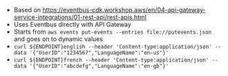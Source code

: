 * Based on https://eventbus-cdk.workshop.aws/en/04-api-gateway-service-integrations/01-rest-api/rest-apis.html
* Uses Eventbus directly with API Gateway
* Starts from `aws events put-events --entries file://putevents.json` and goes on to dynamic values 
* `curl ${ENDPOINT}english --header 'Content-type:application/json' --data '{"UserID":"1234567","LanguageName":"en-us"}'`
* `curl ${ENDPOINT}french --header 'Content-type:application/json' --data '{"UserID":"abcdefg","LanguageName":"en-gb"}'`
